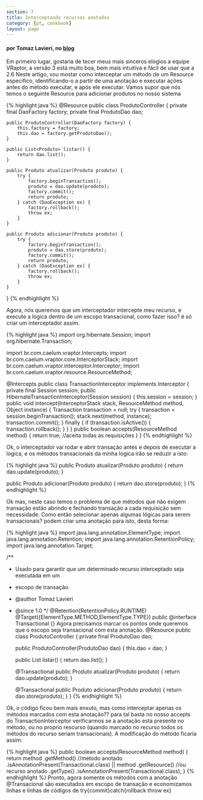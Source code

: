 ```yaml
---
section: 7
title: Interceptando recursos anotados
category: [pt, cookbook]
layout: page
---
```


<h4>por Tomaz Lavieri, no <a href="http://blog.tomazlavieri.com.br/2009/vraptor3-interceptando-recursos-anotados/">blog</a></h4>

Em primeiro lugar, gostaria de tecer meus mais sinceros elogios a equipe VRaptor, a versão 3 está muito boa, bem mais intuitiva e fácil de usar que a 2.6
Neste artigo, vou mostar como interceptar um método de um Resource especifico, identificando-o a partir de uma anotação e executar ações antes do método executar, e após ele executar.
Vamos supor que nós temos o seguinte Resource para adicionar produtos no nosso sistema

{% highlight java %}
@Resource
public class ProdutoController {
    private final DaoFactory factory;
    private final ProdutoDao dao;
   
    public ProdutoController(DaoFactory factory) {
        this.factory = factory;
        this.dao = factory.getProdutoDao();
    }
   
    public List<Produto> listar() {
        return dao.list();
    }
   
    public Produto atualizar(Produto produto) {
        try {
            factory.beginTransaction();
            produto = dao.update(produto);
            factory.commit();
            return produto;
        } catch (DaoException ex) {
            factory.rollback();
            throw ex;
        }
    }
   
    public Produto adicionar(Produto produto) {
        try {
            factory.beginTransaction();
            produto = dao.store(produto);
            factory.commit();
            return produto;
        } catch (DaoException ex) {
            factory.rollback();
            throw ex;
        }
    }
}
{% endhighlight %}

Agora, nós queremos que um interceptador intercepte meu recurso, e execute a lógica dentro de um escopo transacional, como fazer isso? é só criar um interceptador assim.

{% highlight java %}
import org.hibernate.Session;
import org.hibernate.Transaction;

import br.com.caelum.vraptor.Intercepts;
import br.com.caelum.vraptor.core.InterceptorStack;
import br.com.caelum.vraptor.interceptor.Interceptor;
import br.com.caelum.vraptor.resource.ResourceMethod;

@Intercepts
public class TransactionInterceptor implements Interceptor {
        private final Session session;
        public HibernateTransactionInterceptor(Session session) {
            this.session = session;
        }
        public void intercept(InterceptorStack stack, ResourceMethod method, 
                                Object instance) {
            Transaction transaction = null;
            try {
                transaction = session.beginTransaction();
                stack.next(method, instance);
                transaction.commit();
            } finally {
                if (transaction.isActive()) {
                    transaction.rollback();
                }
            }
        }
        public boolean accepts(ResourceMethod method) {
            return true; //aceita todas as requisições
        }
}
{% endhighlight %}

Ok, o interceptador vai rodar e abrir transação antes e depois de executar a logica, e os métodos transacionais da minha lógica irão se reduzir a isto:

{% highlight java %}
public Produto atualizar(Produto produto) {
    return dao.update(produto);
}

public Produto adicionar(Produto produto) {
    return dao.store(produto);
}
{% endhighlight %}

Ok mas, neste caso temos o problema de que métodos que não exigem transação estão abrindo e fechando transação a cada requisição sem necessidade.
Como então selecionar apenas algumas lógicas para serem transacionais? podem criar uma anotação para isto, desta forma:

{% highlight java %}
import java.lang.annotation.ElementType;
import java.lang.annotation.Retention;
import java.lang.annotation.RetentionPolicy;
import java.lang.annotation.Target;

/**
* Usado para garantir que um determinado recurso interceptado seja executada em um
* escopo de transação.
* @author Tomaz Lavieri
* @since 1.0
*/
@Retention(RetentionPolicy.RUNTIME)
@Target({ElementType.METHOD,ElementType.TYPE})
public @interface Transactional {}
Agora precisamos marcar os pontos onde queremos que o escopo seja transacional com esta anotação.
@Resource
public class ProdutoController {
    private final ProdutoDao dao;
   
    public ProdutoController(ProdutoDao dao) {
        this.dao = dao;
    }
   
    public List<Produto> listar() {
        return dao.list();
    }
   
    @Transactional
    public Produto atualizar(Produto produto) {
        return dao.update(produto);
    }
   
    @Transactional
    public Produto adicionar(Produto produto) {
        return dao.store(produto);
    }
}
{% endhighlight %}

Ok, o código ficou bem mais enxuto, mas como interceptar apenas os métodos marcados com esta anotação?? para tal basta no nosso accepts do TransactionInterceptor verificarmos se a anotação esta presente no método, ou no proprio rescurso (quando marcado no recurso todos os métodos do recurso seriam transacionais).
A modificação do método ficaria assim:

{% highlight java %}
public boolean accepts(ResourceMethod method) {
    return  method
                .getMethod() //metodo anotado
                .isAnnotationPresent(Transactional.class)
            || method
                .getResource() //ou recurso anotado
                .getType()
                .isAnnotationPresent(Transactional.class);
}
{% endhighlight %}
Pronto, agora somente os métodos com a anotação @Transacional são executados em escopo de transação e economizamos linhas e linhas de códigos de try{commit}catch{rollback throw ex}
